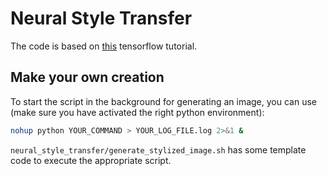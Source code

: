 # Neural Style Transfer


The code is based on <a href="https://www.tensorflow.org/tutorials/generative/style_transfer">this</a> 
tensorflow tutorial.

## Make your own creation
To start the script in the background for generating an image, you
can use (make sure you have activated the right python environment):
```bash
nohup python YOUR_COMMAND > YOUR_LOG_FILE.log 2>&1 &
```
`neural_style_transfer/generate_stylized_image.sh` has some template
code to execute the appropriate script.
